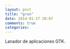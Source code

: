```yaml
---
layout: post
title: "grun"
date: 2014-01-27 20:07
comments: true
categories: 
---
```

Lanador de aplicaciones GTK.

